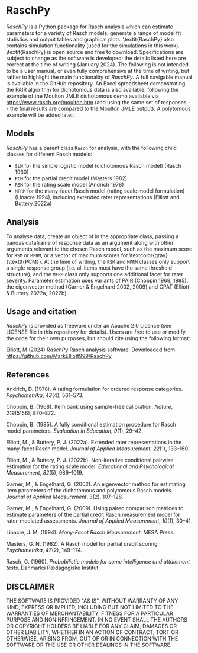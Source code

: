 # RaschPy
_RaschPy_ is a Python package for Rasch analysis which can estimate parameters for a variety of Rasch models, generate a range of model fit statistics and output tables and graphical plots. \textit{RaschPy} also contains simulation functionality (used for the simulations in this work). \textit{RaschPy} is open source and free to download. Specifications are subject to change as the software is developed; the details listed here are correct at the time of writing (January 2024). The following is not intended to be a user manual, or even fully comprehensive at the time of writing, but rather to highlight the main functionality of _RaschPy_. A full navigable manual is available in the GitHub repository. An Excel spreadsheet demonstrating the PAIR algorithm for dichotomous data is also available, following the example of the Moulton JMLE dichotomous demo available via https://www.rasch.org/moulton.htm  (and using the same set of responses -- the final results are compared to the Moulton JMLE output). A polytomous example will be added later.

## Models
_RaschPy_ has a parent class `Rasch` for analysis, with the following child classes for different Rasch models:
- `SLM` for the simple logistic model (dichotomous Rasch model) (Rasch 1960)
- `PCM` for the partial credit model (Masters 1982)
- `RSM` for the rating scale model (Andrich 1978)
- `MFRM` for the many-facet Rasch model (rating scale model formulation) (Linacre 1994), including extended rater representations (Elliott and Buttery 2022a)

## Analysis
To analyse data, create an object of in the appropriate class, passing a pandas dataframe of response data as an argument along with other arguments relevant to the chosen Rasch model, such as the maximum score for `RSM` or `MFRM`, or a vector of maximum scores for \textcolor{gray}{\texttt{PCM}}. At the time of writing, the `RSM` and `MFRM` classes only support a single response group (i.e. all items must have the same threshold structure), and the `MFRM` class only supports one additional facet for rater severity. Parameter estimation uses variants of PAIR (Choppin 1968, 1985), the eigenvector method (Garner & Engelhard 2002, 2009) and CPAT (Elliott & Buttery 2022a, 2022b).

## Usage and citation
_RaschPy_ is provided as freeware under an Apache 2.0 Licence (see LICENSE file in this repository for details). Users are free to use or modify the code for their own purposes, but should cite using the following format:

Elliott, M (2024) _RaschPy_ Rasch analysis software. Downloaded from: https://github.com/MarkElliott999/RaschPy

## References
Andrich, D. (1978). A rating formulation for ordered response categories. _Psychometrika_, _43_(4), 561–573.

Choppin, B. (1968). Item bank using sample-free calibration. _Nature_, _219_(5156), 870–872.

Choppin, B. (1985). A fully conditional estimation procedure for Rasch model parameters. _Evaluation in Education_, _9_(1), 29–42.

Elliott, M., & Buttery, P. J. (2022a). Extended rater representations in the many-facet Rasch model. _Journal of Applied Measurement_, _22_(1), 133–160.

Elliott, M., & Buttery, P. J. (2022b). Non-iterative conditional pairwise estimation for the rating scale model. _Educational and Psychological Measurement_, _82_(5), 989–1019.

Garner, M., & Engelhard, G. (2002). An eigenvector method for estimating item parameters of the dichotomous and polytomous Rasch models. _Journal of Applied Measurement_, 3(2), 107–128.

Garner, M., & Engelhard, G. (2009). Using paired comparison matrices to estimate parameters of the partial credit Rasch measurement model for rater-mediated assessments. _Journal of Applied Measurement_, _10_(1), 30–41.

Linacre, J. M. (1994). _Many-Facet Rasch Measurement_. MESA Press.

Masters, G. N. (1982). A Rasch model for partial credit scoring. _Psychometrika_, _47_(2), 149–174.

Rasch, G. (1960). _Probabilistic models for some intelligence and attainment tests_. Danmarks Pædagogiske Institut.

## DISCLAIMER
THE SOFTWARE IS PROVIDED "AS IS", WITHOUT WARRANTY OF ANY KIND, EXPRESS OR IMPLIED, INCLUDING BUT NOT LIMITED TO THE WARRANTIES OF MERCHANTABILITY, FITNESS FOR A PARTICULAR PURPOSE AND NONINFRINGEMENT. IN NO EVENT SHALL THE AUTHORS OR COPYRIGHT HOLDERS BE LIABLE FOR ANY CLAIM, DAMAGES OR OTHER LIABILITY, WHETHER IN AN ACTION OF CONTRACT, TORT OR OTHERWISE, ARISING FROM, OUT OF OR IN CONNECTION WITH THE SOFTWARE OR THE USE OR OTHER DEALINGS IN THE SOFTWARE.
